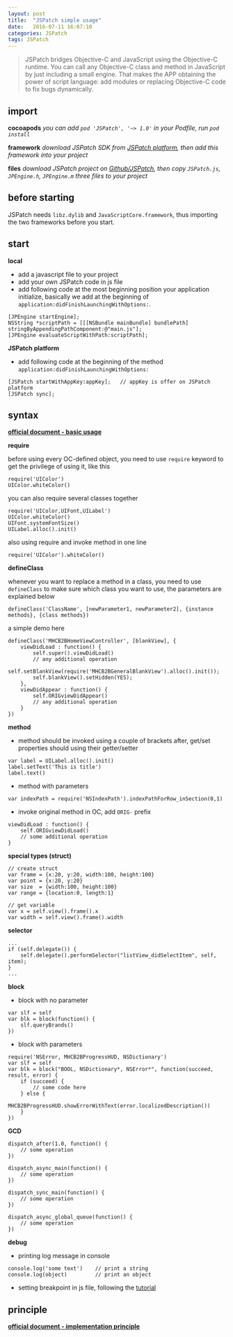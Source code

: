 ```yaml
---
layout: post
title:  "JSPatch simple usage"
date:   2016-07-11 16:07:10
categories: JSPatch
tags: JSPatch
---
```


> JSPatch bridges Objective-C and JavaScript using the Objective-C runtime. You can call any Objective-C class and method in JavaScript by just including a small engine. That makes the APP obtaining the power of script language: add modules or replacing Objective-C code to fix bugs dynamically.

## import

**cocoapods**
*you can add `pod 'JSPatch', '~> 1.0'` in your Podfile, run `pod install`*

**framework**
*download JSPatch SDK from [JSPatch platform](http://www.jspatch.com/Index/sdk), then add this framework into your project*

**files**
*download JSPatch project on [Github/JSPatch](https://github.com/bang590/JSPatch), then copy `JSPatch.js`, `JPEngine.h`, `JPEngine.m` three files to your project*

## before starting
JSPatch needs `libz.dylib` and `JavaScriptCore.framework`, thus importing the two frameworks before you start.

## start

**local**

* add a javascript file to your project
* add your own JSPatch code in js file
* add following code at the most beginning position your application initialize, basically we add at the beginning of `application:didFinishLaunchingWithOptions:`.

```
[JPEngine startEngine];
NSString *scriptPath = [[[NSBundle mainBundle] bundlePath] stringByAppendingPathComponent:@"main.js"];
[JPEngine evaluateScriptWithPath:scriptPath];
```

**JSPatch platform**

* add following code at the beginning of the method `application:didFinishLaunchingWithOptions:`

```
[JSPatch startWithAppKey:appKey];   // appKey is offer on JSPatch platform
[JSPatch sync];
```

## syntax

**[official document - basic usage](https://github.com/bang590/JSPatch/wiki/JSPatch-基础用法)**

**require**

before using every OC-defined object, you need to use `require` keyword to get the privilege of using it, like this 

```
require('UIColor')
UIColor.whiteColor()
```

you can also require several classes together

```
require('UIColor,UIFont,UILabel')
UIColor.whiteColor()
UIFont.systemFontSize()
UILabel.alloc().init()
```

also using require and invoke method in one line

```
require('UIColor').whiteColor()
```

**defineClass**

whenever you want to replace a method in a class, you need to use `defineClass` to make sure which class you want to use, the parameters are explained below

```
defineClass('ClassName', [newParameter1, newParameter2], {instance methods}, {class methods})
```

a simple demo here

```
defineClass('MHCB2BHomeViewController', [blankView], {
    viewDidLoad : function() {
        self.super().viewDidLoad()
        // any additional operation
        self.setBlankView(require('MHCB2BGeneralBlankView').alloc().init());
        self.blankView().setHidden(YES);
    },
    viewDidAppear : function() {
        self.ORIGviewDidAppear()
        // any additional operation
    }
})
```

**method**

* method should be invoked using a couple of brackets after, get/set properties should using their getter/setter

```
var label = UILabel.alloc().init()
label.setText('This is title')
label.text()
```

* method with parameters

```
var indexPath = require('NSIndexPath').indexPathForRow_inSection(0,1)
```

* invoke original method in OC, add `ORIG-` prefix

```
viewDidLoad : function() {
    self.ORIGviewDidLoad()
    // some additional operation
}
```

**special types (struct)**

```
// create struct
var frame = {x:20, y:20, width:100, height:100}
var point = {x:20, y:20}
var size  = {width:100, height:100}
var range = {location:0, length:1}

// get variable
var x = self.view().frame().x
var width = self.view().frame().width
```

**selector**

```
...
if (self.delegate()) {
    self.delegate().performSelector("listView_didSelectItem", self, item);
}
...
```

**block**

* block with no parameter

```
var slf = self
var blk = block(function() {
    slf.queryBrands()
})
```

* block with parameters

```
require('NSError, MHCB2BProgressHUD, NSDictionary')
var slf = self
var blk = block("BOOL, NSDictionary*, NSError*", function(succeed, result, error) {
    if (succeed) {
        // some code here
    } else {
        MHCB2BProgressHUD.showErrorWithText(error.localizedDescription())
    }
})
```

**GCD**

```
dispatch_after(1.0, function() {
    // some operation
})

dispatch_async_main(function() {
    // some operation
})

dispatch_sync_main(function() {
    // some operation
})

dispatch_async_global_queue(function() {
    // some operation
})
```

**debug**

* printing log message in console

```
console.log('some text')    // print a string
console.log(object)         // print an object
```

* setting breakpoint in js file, following the [tutorial](https://github.com/bang590/JSPatch/wiki/JS-断点调试)

## principle
**[official document - implementation principle](https://github.com/bang590/JSPatch/wiki/JSPatch-实现原理详解)**

